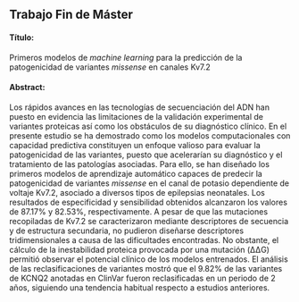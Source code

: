 ## Trabajo Fin de Máster

#### Título: 
Primeros modelos de _machine learning_ para la predicción de la patogenicidad de variantes _missense_ en canales Kv7.2

#### Abstract:
Los rápidos avances en las tecnologías de secuenciación del ADN han puesto en evidencia las limitaciones de la validación experimental de variantes proteicas así como los obstáculos de su diagnóstico clínico. En el presente estudio se ha demostrado como los modelos computacionales con capacidad predictiva constituyen un enfoque valioso para evaluar la patogenicidad de las variantes, puesto que acelerarían su diagnóstico y el tratamiento de las patologías asociadas. Para ello, se han diseñado los primeros modelos de aprendizaje automático capaces de predecir la patogenicidad de variantes _missense_ en el canal de potasio dependiente de voltaje Kv7.2, asociado a diversos tipos de epilepsias neonatales. Los resultados de especificidad y sensibilidad obtenidos alcanzaron los valores de 87.17% y 82.53%, respectivamente. A pesar de que las mutaciones recopiladas de Kv7.2 se caracterizaron mediante descriptores de secuencia y de estructura secundaria, no pudieron diseñarse descriptores tridimensionales a causa de las dificultades encontradas. No obstante, el cálculo de la inestabilidad proteica provocada por una mutación (ΔΔG) permitió observar el potencial clínico de los modelos entrenados. El análisis de las reclasificaciones de variantes mostró que el 9.82% de las variantes de KCNQ2 anotadas en ClinVar fueron reclasificadas en un periodo de 2 años, siguiendo una tendencia habitual respecto a estudios anteriores.
